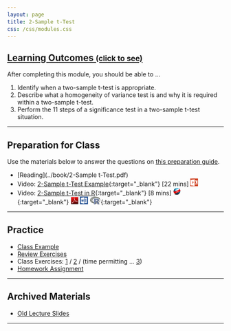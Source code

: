 ```yaml
---
layout: page
title: 2-Sample t-Test
css: /css/modules.css
---
```


<div class="panel-group-ILOs">
  <div class="panel panel-default">
    <div class="panel-heading">
      <h2 class="panel-title">
        <a data-toggle="collapse" href="#ILOs">Learning Outcomes <small>(click to see)</small></a>
      </h2>
    </div>
    <div id="ILOs" class="panel-collapse collapse">
      <div class="panel-body">

<p>After completing this module, you should be able to ...</p>

<ol>
  <li>Identify when a two-sample t-test is appropriate.</li>
  <li>Describe what a homogeneity of variance test is and why it is required within a two-sample t-test.</li>
  <li>Perform the 11 steps of a significance test in a two-sample t-test situation.</li>
</ol>
      </div>
    </div>
  </div>
</div>

----

## Preparation for Class

Use the materials below to answer the questions on [this preparation guide](2Samplet_Prep).

* [Reading](../book/2-Sample t-Test.pdf)
* Video: [2-Sample t-Test Example](https://vimeo.com/user45324800/t2test-ex1){:target="_blank"} [22 mins] [![PowerPoint](../img/ppt.png)](PPT.pptx)
* Video: [2-Sample t-Test in R](https://vimeo.com/user45324800/2samplettest){:target="_blank"} [8 mins] [![Web](../img/web.png)](2Samplet_RHO.html){:target="_blank"}  [![PDF](../img/pdf.png)](2Samplet_RHO.pdf) [![MSWord](../img/word.png)](2Samplet_RHO.docx)  [![R](../img/Rlogo.png)](2Samplet_RHO.R){:target="_blank"}

----

## Practice

* [Class Example](2Samplet_CExmpl)
* [Review Exercises](2Samplet_RevEx)
* Class Exercises: [1](2Samplet_CE1) / [2](2Samplet_CE2) / (time permitting ... [3](2Samplet_CE3))
* [Homework Assignment](2Samplet_HW)

----

## Archived Materials

* [Old Lecture Slides](2Samplet_PPT_old.pptx)

----
